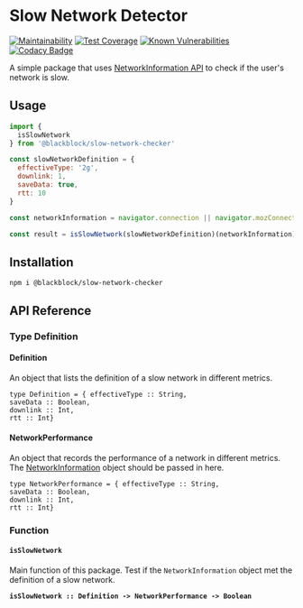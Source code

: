 # Slow Network Detector

[![Maintainability](https://api.codeclimate.com/v1/badges/027b21e2c814370917dc/maintainability)](https://codeclimate.com/github/winston0410/slow-network-checker/maintainability) [![Test Coverage](https://api.codeclimate.com/v1/badges/027b21e2c814370917dc/test_coverage)](https://codeclimate.com/github/winston0410/slow-network-checker/test_coverage) [![Known Vulnerabilities](https://snyk.io/test/github/winston0410/slow-network-checker/badge.svg?targetFile=package.json)](https://snyk.io/test/github/winston0410/slow-network-checker?targetFile=package.json) [![Codacy Badge](https://app.codacy.com/project/badge/Grade/41dc6aaa27f54a54b0b14a3114a09ce0)](https://www.codacy.com/gh/winston0410/slow-network-checker/dashboard?utm_source=github.com&amp;utm_medium=referral&amp;utm_content=winston0410/slow-network-checker&amp;utm_campaign=Badge_Grade)

A simple package that uses [NetworkInformation API](https://developer.mozilla.org/en-US/docs/Web/API/NetworkInformation) to check if the user's network is slow.

## Usage

```javascript
import {
  isSlowNetwork
} from '@blackblock/slow-network-checker'

const slowNetworkDefinition = {
  effectiveType: '2g',
  downlink: 1,
  saveData: true,
  rtt: 10
}

const networkInformation = navigator.connection || navigator.mozConnection || navigator.webkitConnection

const result = isSlowNetwork(slowNetworkDefinition)(networkInformation) //Return Boolean

```

## Installation

```
npm i @blackblock/slow-network-checker
```

## API Reference

### Type Definition

#### Definition

An object that lists the definition of a slow network in different metrics.

```
type Definition = { effectiveType :: String,
saveData :: Boolean,
downlink :: Int,
rtt :: Int}
```

#### NetworkPerformance

An object that records the performance of a network in different metrics. The [NetworkInformation](https://developer.mozilla.org/en-US/docs/Web/API/NetworkInformation) object should be passed in here.

```
type NetworkPerformance = { effectiveType :: String,
saveData :: Boolean,
downlink :: Int,
rtt :: Int}
```

### Function

#### `isSlowNetwork`

Main function of this package. Test if the `NetworkInformation` object met the definition of a slow network.

**`isSlowNetwork :: Definition -> NetworkPerformance -> Boolean`**
